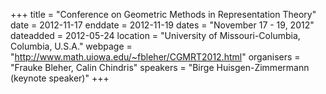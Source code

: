 +++
title = "Conference on Geometric Methods in Representation Theory"
date = 2012-11-17
enddate = 2012-11-19
dates = "November 17 - 19, 2012"
dateadded = 2012-05-24
location = "University of Missouri-Columbia, Columbia, U.S.A."
webpage = "http://www.math.uiowa.edu/~fbleher/CGMRT2012.html"
organisers = "Frauke Bleher, Calin Chindris"
speakers = "Birge Huisgen-Zimmermann (keynote speaker)"
+++
